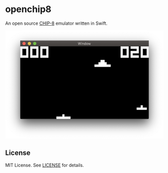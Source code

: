 # openchip8

An open source [CHIP-8](https://en.wikipedia.org/wiki/CHIP-8) emulator written in Swift.

![](screenshots/1.png)

## License

MIT License. See [LICENSE](LICENSE) for details.